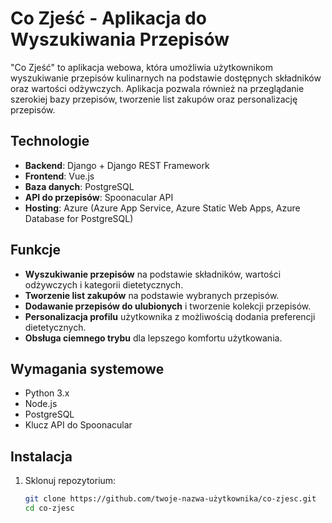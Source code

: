 # Co Zjeść - Aplikacja do Wyszukiwania Przepisów

"Co Zjeść" to aplikacja webowa, która umożliwia użytkownikom wyszukiwanie przepisów kulinarnych na podstawie dostępnych składników oraz wartości odżywczych. Aplikacja pozwala również na przeglądanie szerokiej bazy przepisów, tworzenie list zakupów oraz personalizację przepisów.

## Technologie

- **Backend**: Django + Django REST Framework
- **Frontend**: Vue.js
- **Baza danych**: PostgreSQL
- **API do przepisów**: Spoonacular API
- **Hosting**: Azure (Azure App Service, Azure Static Web Apps, Azure Database for PostgreSQL)

## Funkcje

- **Wyszukiwanie przepisów** na podstawie składników, wartości odżywczych i kategorii dietetycznych.
- **Tworzenie list zakupów** na podstawie wybranych przepisów.
- **Dodawanie przepisów do ulubionych** i tworzenie kolekcji przepisów.
- **Personalizacja profilu** użytkownika z możliwością dodania preferencji dietetycznych.
- **Obsługa ciemnego trybu** dla lepszego komfortu użytkowania.

## Wymagania systemowe

- Python 3.x
- Node.js
- PostgreSQL
- Klucz API do Spoonacular

## Instalacja

1. Sklonuj repozytorium:

   ```bash
   git clone https://github.com/twoje-nazwa-użytkownika/co-zjesc.git
   cd co-zjesc
